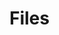 # Files

<lively-import src="_navigation.html"></lively-import>

<style>
  lively-script {
    display: inline-block
  }
</style>

<script>
  import FileIndex from "src/client/fileindex.js"
</script>

<script>
  (async (container) => {
    var button = document.createElement("button");
    button.addEventListener("click", async () => {
      await FileIndex.current().addDirectory(lively4url + "/src/client/", 5)
      await FileIndex.current().addDirectory(lively4url + "/templates/", 5)
      await FileIndex.current().addDirectory(lively4url + "/src/components/", 5)
      await FileIndex.current().addDirectory(lively4url + "/src/parts/", 5)
      await FileIndex.current().addDirectory(lively4url + "/doc/", 5)    
      await FileIndex.current().addDirectory(lively4url + "/demos/", 5)    
      await FileIndex.current().addDirectory(lively4url + "/test/", 5)    

      // FileIndex.current().addDirectory("https://lively4/thesis/notes", 5)
      // FileIndex.current().addDirectory("https://lively4/Notes", 5)
      // FileIndex.current().addDirectory("https://lively4/thesis/WriteFirst", 5)
    });
    button.innerHTML = "update file cache";
    return button;
  })(this.parentElement)
</script>


<script>
  (async (container) => {
    var button = document.createElement("button");
    button.addEventListener("click", async () => {
      await FileIndex.current().update()
      lively.show("finished analysis")
    });
    button.innerHTML = "analyse";
    return button;
  })(this.parentElement)
</script>


<script>
  var markdown = lively.query(this, "lively-markdown");
  (async (container) => {
    var button = document.createElement("button");

    button.addEventListener("click", () => {
      var table = markdown.get("#table").get("lively-table")
      if (table) {
        table.setFromJSO(table.asJSO().sortBy(ea => Number(ea.versions)).reverse())
      }      
    });
    button.innerHTML = "sortx";
    return button;
  })(this.parentElement)
</script>


<script>
  var container = lively.query(this, "lively-container");
  (async () => {
    var table = await lively.create("lively-table")
    var files = (await FileIndex.current().db.files.toArray());
    
    var button = document.createElement("button");

    button.addEventListener("click", () => {
      
      if (table) {
        table.setFromJSO(table.asJSO().sortBy(ea => Number(ea.versions)).reverse())
      }      
    });
    button.innerHTML = "sort";
    
    table.setFromJSO(
      files
        .filter(ea => ea.url.match(lively4url)) // only show local files...
        .map(ea => {
          return {
            file: ea.url.replace(lively4url, "") + '</a> ', 
            size: ea.size,
            versions: ea.versions && ea.versions.length,
            title: ea.title && ea.title.slice(0,100).replace(/</g,"&gt;"),
            tags: ea.tags && ea.tags.sort(), // Array.from(new Set(ea.tags))

          }
          // li.querySelector("a").onclick = (evt) => {
          //   container.followPath(ea.url)
          //   evt.preventDefault()
          // }
      }))
    var div = document.createElement("div")
    div.appendChild(button)
    div.appendChild(table)
    return div
  })()
</script>
